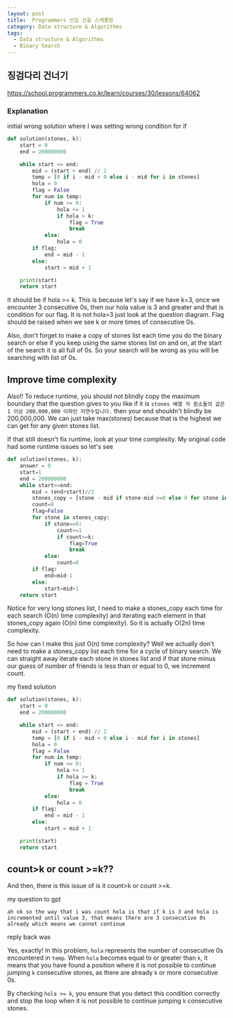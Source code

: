 ```yaml
---
layout: post
title:  Programmers 선입 선출 스케줄링
category: Data structure & Algorithms
tags:
  - Data structure & Algorithms
  - Binary Search
---
```


## 징검다리 건너기
https://school.programmers.co.kr/learn/courses/30/lessons/64062

### Explanation
initial wrong solution where  I was setting wrong condition for if
```python
def solution(stones, k):
    start = 0
    end = 200000000

    while start <= end:
        mid = (start + end) // 2
        temp = [0 if i - mid < 0 else i - mid for i in stones]
        hola = 0
        flag = False
        for num in temp:
            if num <= 0:
                hola += 1
                if hola > k:
                    flag = True
                    break
            else:
                hola = 0
        if flag:
            end = mid - 1
        else:
            start = mid + 1

    print(start)
    return start
```

It should be if hola >= k. This is because let's say if we have k=3,
once we encounter 3 consecutive 0s, then our hola value is 3 and greater
and that is condition for our flag. It is not hola>3 just look at the
question diagram. Flag should be raised when we see k or more times of
consecutive 0s.

Also, don't forget to make a copy of stones list each time you do the binary
search or else if you keep using the same stones list on and on, at the
start of the search it is all full of 0s. So your search will be wrong
as you will be searching with list of 0s.

## Improve time complexity
Also!! To reduce runtime, you should not blindly copy the maximum boundary
that the question gives to you like if it is `stones 배열 각 원소들의 값은 1 이상 200,000,000 이하인 자연수입니다.`
then your end shouldn't blindly be 200,000,000. We can just take max(stones)
because that is the highest we can get for any given stones list.

If that still doesn't fix runtime, look at your time complexity.
My original code had some runtime issues so let's see

```python
def solution(stones, k):
    answer = 0
    start=1
    end = 200000000
    while start<=end:
        mid = (end+start)//2
        stones_copy = [stone - mid if stone-mid >=0 else 0 for stone in stones]
        count=0
        flag=False
        for stone in stones_copy:
            if stone==0:
                count+=1
                if count>=k:
                    flag=True
                    break
            else:
                count=0
        if flag:
            end=mid-1
        else:
            start=mid+1
    return start
```

Notice for very long stones list, I need to make a stones_copy each time
for each search (O(n) time complexity) and iterating each element in that
stones_copy again (O(n) time complexity). So it is actually O(2n) time
complexity.

So how can I make this just O(n) time complexity? Well we actually don't
need to make a stones_copy list each time for a cycle of binary search.
We can straight away iterate each stone in stones list and if that stone
minus our guess of number of friends is less than or equal to 0, we increment
count.

my fixed solution
```python
def solution(stones, k):
    start = 0
    end = 200000000

    while start <= end:
        mid = (start + end) // 2
        temp = [0 if i - mid < 0 else i - mid for i in stones]
        hola = 0
        flag = False
        for num in temp:
            if num <= 0:
                hola += 1
                if hola >= k:
                    flag = True
                    break
            else:
                hola = 0
        if flag:
            end = mid - 1
        else:
            start = mid + 1

    print(start)
    return start
```

## count>k or count >=k??
And then, there is this issue of is it count>k or count >=k.

my question to gpt

`ah ok so the way that i was count hola is that if k is 3 and hola is incremented until value 3, that means there are 3 consecutive 0s already which means we cannot continue `

reply back was

Yes, exactly! In this problem, `hola` represents the number of consecutive 0s encountered in `temp`. When `hola` becomes equal to or greater than `k`, it means that you have found a position where it is not possible to continue jumping `k` consecutive stones, as there are already `k` or more consecutive 0s.

By checking `hola >= k`, you ensure that you detect this condition correctly and stop the loop when it is not possible to continue jumping `k` consecutive stones.


